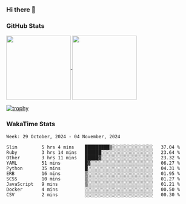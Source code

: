 ### Hi there 👋

### GitHub Stats

<a href="https://github.com/anuraghazra/github-readme-stats">
  <img align="center" height="170px" src="https://github-readme-stats.vercel.app/api/top-langs/?username=tksfjt1024&layout=compact&count_private=true&show_icons=true&show_icons=true&theme=graywhite" />
</a>
<a href="https://github.com/anuraghazra/github-readme-stats">
  <img align="center" height="170px" src="https://github-readme-stats.vercel.app/api?username=tksfjt1024&count_private=true&show_icons=true&show_icons=true&theme=graywhite" />
</a>

[![trophy](https://github-profile-trophy.vercel.app/?username=tksfjt1024)](https://github.com/ryo-ma/github-profile-trophy)

### WakaTime Stats

<!--START_SECTION:waka-->
```text
Week: 29 October, 2024 - 04 November, 2024

Slim         5 hrs 4 mins    █████████▒░░░░░░░░░░░░░░░   37.04 % 
Ruby         3 hrs 14 mins   ██████░░░░░░░░░░░░░░░░░░░   23.64 % 
Other        3 hrs 11 mins   █████▓░░░░░░░░░░░░░░░░░░░   23.32 % 
YAML         51 mins         █▓░░░░░░░░░░░░░░░░░░░░░░░   06.27 % 
Python       35 mins         █░░░░░░░░░░░░░░░░░░░░░░░░   04.31 % 
ERB          16 mins         ▒░░░░░░░░░░░░░░░░░░░░░░░░   01.95 % 
SCSS         10 mins         ▒░░░░░░░░░░░░░░░░░░░░░░░░   01.27 % 
JavaScript   9 mins          ▒░░░░░░░░░░░░░░░░░░░░░░░░   01.21 % 
Docker       4 mins          ░░░░░░░░░░░░░░░░░░░░░░░░░   00.50 % 
CSV          2 mins          ░░░░░░░░░░░░░░░░░░░░░░░░░   00.30 % 
```
<!--END_SECTION:waka-->

